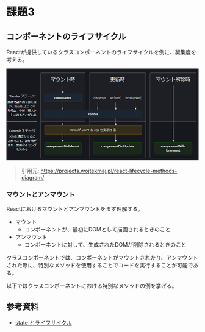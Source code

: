 # 課題3

<!-- START doctoc -->
<!-- END doctoc -->

## コンポーネントのライフサイクル

Reactが提供しているクラスコンポーネントのライフサイクルを例に、凝集度を考える。

![](../assets/react-component-lifecycle.png)

> 引用元: https://projects.wojtekmaj.pl/react-lifecycle-methods-diagram/

### マウントとアンマウント

Reactにおけるマウントとアンマウントをまず理解する。

- マウント
  - コンポーネントが、最初にDOMとして描画されるときのこと
- アンマウント
  - コンポーネントに対して、生成されたDOMが削除されるときのこと

クラスコンポーネントでは、コンポーネントがマウントされたり、アンマウントされた際に、特別なメソッドを使用することでコードを実行することが可能である。

以下ではクラスコンポーネントにおける特別なメソッドの例を挙げる。

## 参考資料

- [state とライフサイクル](https://ja.reactjs.org/docs/state-and-lifecycle.html)
